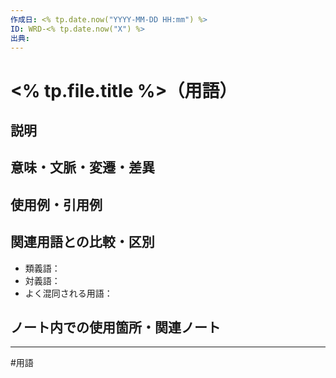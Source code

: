 ```yaml
---
作成日: <% tp.date.now("YYYY-MM-DD HH:mm") %>
ID: WRD-<% tp.date.now("X") %>
出典:
---
```


# <% tp.file.title %>（用語）

## 説明


## 意味・文脈・変遷・差異


## 使用例・引用例


## 関連用語との比較・区別

- 類義語：
- 対義語：
- よく混同される用語：

## ノート内での使用箇所・関連ノート


---
#用語 
